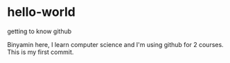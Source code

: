# hello-world
getting to know github

Binyamin here, I learn computer science and I'm using github for 2 courses.
This is my first commit.
